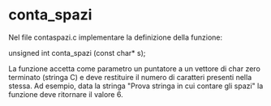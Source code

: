 # conta_spazi

Nel file contaspazi.c implementare la definizione della funzione:


unsigned int conta_spazi (const char* s);


La funzione accetta come parametro un puntatore a un vettore di char zero terminato (stringa C) e deve restituire il numero di caratteri presenti nella stessa.
Ad esempio, data la stringa "Prova stringa in cui contare gli spazi" la funzione deve ritornare il valore 6.
